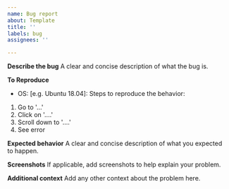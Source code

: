 ```yaml
---
name: Bug report
about: Template
title: ''
labels: bug
assignees: ''

---
```


**Describe the bug**
A clear and concise description of what the bug is.

**To Reproduce**
- OS: [e.g. Ubuntu 18.04]:
Steps to reproduce the behavior:
1. Go to '...'
2. Click on '....'
3. Scroll down to '....'
4. See error

**Expected behavior**
A clear and concise description of what you expected to happen.

**Screenshots**
If applicable, add screenshots to help explain your problem.

**Additional context**
Add any other context about the problem here.
